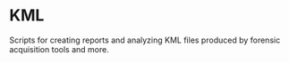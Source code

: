 # KML
 Scripts for creating reports and analyzing KML files produced by forensic acquisition tools and more.
